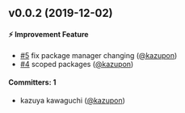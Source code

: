 
## v0.0.2 (2019-12-02)

#### :zap: Improvement Feature
* [#5](https://github.com/kazupon/github-label-preset/pull/5) fix package manager changing ([@kazupon](https://github.com/kazupon))
* [#4](https://github.com/kazupon/github-label-preset/pull/4) scoped packages ([@kazupon](https://github.com/kazupon))

#### Committers: 1
- kazuya kawaguchi ([@kazupon](https://github.com/kazupon))




